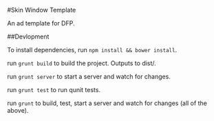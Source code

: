 #Skin Window Template

An ad template for DFP.

##Devlopment

To install dependencies, run `npm install && bower install`.

run `grunt build` to build the project. Outputs to dist/.

run `grunt server` to start a server and watch for changes.

run `grunt test` to run qunit tests.

run `grunt` to build, test, start a server and watch for changes (all of the above).
